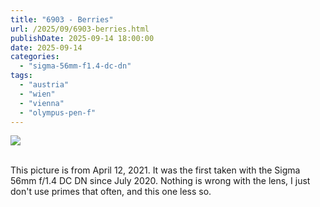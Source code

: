 ```yaml
---
title: "6903 - Berries"
url: /2025/09/6903-berries.html
publishDate: 2025-09-14 18:00:00
date: 2025-09-14
categories:
  - "sigma-56mm-f1.4-dc-dn"
tags:
  - "austria"
  - "wien"
  - "vienna"
  - "olympus-pen-f"
---
```

<div class="container">
<div class="center"><a target="_blank" href="https://d25zfm9zpd7gm5.cloudfront.net/1200x1200/2021/20210412_080122_lr.jpg"><img class="webfeedsFeaturedVisual" src="https://d25zfm9zpd7gm5.cloudfront.net/0600x0600/2021/20210412_080122_lr.jpg" /></a></div>
</div>
<br />

This picture is from April 12, 2021. It was the first taken
with the Sigma 56mm f/1.4 DC DN since July 2020. Nothing is
wrong with the lens, I just don't use primes that often, and
this one less so.

